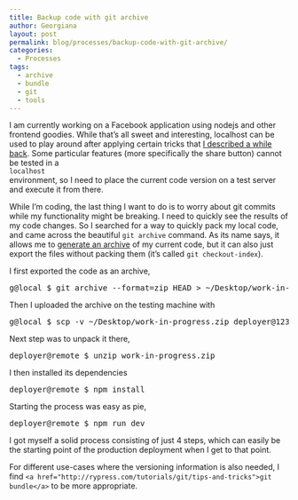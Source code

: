 ```yaml
---
title: Backup code with git archive
author: Georgiana
layout: post
permalink: blog/processes/backup-code-with-git-archive/
categories:
  - Processes
tags:
  - archive
  - bundle
  - git
  - tools
---
```

I am currently working on a Facebook application using nodejs and other frontend goodies. While that&#8217;s all sweet and interesting, localhost can be used to play around after applying certain tricks that [I described a while back][1]. Some particular features (more specifically the share button) cannot be tested in a  
`localhost`  
environment, so I need to place the current code version on a test server and execute it from there.

While I&#8217;m coding, the last thing I want to do is to worry about git commits while my functionality might be breaking. I need to quickly see the results of my code changes. So I searched for a way to quickly pack my local code, and came across the beautiful `git archive` command. As its name says, it allows me to [generate an archive][2] of my current code, but it can also just export the files without packing them (it&#8217;s called `git checkout-index`).

I first exported the code as an archive,

<pre>g@local $ git archive --format=zip HEAD &gt; ~/Desktop/work-in-progress.zip</pre>

Then I uploaded the archive on the testing machine with

<pre>g@local $ scp -v ~/Desktop/work-in-progress.zip deployer@123.x.x.x:.</pre>

Next step was to unpack it there,

<pre>deployer@remote $ unzip work-in-progress.zip</pre>

I then installed its dependencies

<pre>deployer@remote $ npm install</pre>

Starting the process was easy as pie,

<pre>deployer@remote $ npm run dev</pre>

I got myself a solid process consisting of just 4 steps, which can easily be the starting point of the production deployment when I get to that point.

For different use-cases where the versioning information is also needed, I find `<a href="http://rypress.com/tutorials/git/tips-and-tricks">git bundle</a>` to be more appropriate.

 [1]: http://www.tekkie.ro/resources/developing-a-facebook-application-set-up-local-environment/
 [2]: http://gitready.com/intermediate/2009/01/29/exporting-your-repository.html
